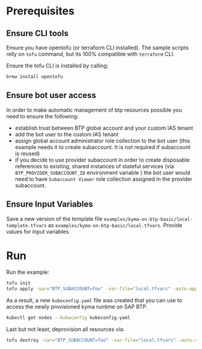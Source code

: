 # Prerequisites

## Ensure CLI tools

Ensure you have opentofu (or terraform CLI installed).
The sample scripts relly on `tofu` command, but its 100% compatible with `terraform` CLI.

Ensure the tofu CLI is installed by calling:
```sh
brew install opentofu
```

## Ensure bot user access

In order to make automatic management of btp resources possible you need to ensure the following:
 - establish trust between BTP global account and your custom IAS tenant
 - add the bot user to the custom IAS tenant
 - assign global account administrator role collection to the bot user (this example needs it to create subaccount. It is not required if subaccount is reused)
 - if you decide to use provider subaccount in order to create disposable references to existing, shared instances of stateful services  (via `BTP_PROVIDER_SUBACCOUNT_ID` environment variable ) the bot user would need to have `Subaccount Viewer` role collection assigned in the provider subaccount.

## Ensure Input Variables

Save a new version of the template file `examples/kyma-on-btp-basic/local-template.tfvars` as `examples/kyma-on-btp-basic/local.tfvars`. Provide values for input variables


# Run 


Run the example:

```sh
tofu init
tofu apply -var="BTP_SUBACCOUNT=foo" -var-file="local.tfvars" -auto-approve
```

As a result, a new `kubeconfig.yaml` file was created that you can use to access the newly provisioned kyma runtime on SAP BTP.

```sh
kubectl get nodes --kubeconfig kubeconfig.yaml
```

Last but not least, deprovision all resources via:

```sh
tofu destroy -var="BTP_SUBACCOUNT=foo" -var-file="local.tfvars" -auto-approve
```